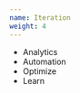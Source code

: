 ```yaml
---
name: Iteration
weight: 4
---
```

<ul class="u-noListStyleType">
    <li>Analytics</li>
    <li>Automation</li>
    <li>Optimize</li>
    <li>Learn</li>
</ul>